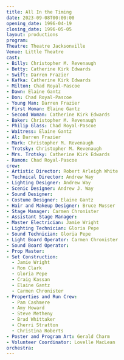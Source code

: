 ```yaml
---
title: All In the Timing
date: 2023-09-08T00:00:00
opening_date: 1996-04-19
closing_date: 1996-05-05
layout: productions
program:
Theatre: Theatre Jacksonville
Venue: Little Theatre
cast:
- Billy: Christopher M. Revenaugh
- Betty: Catherine Kirk Edwards
- Swift: Darren Frazier
- Kafka: Catherine Kirk Edwards
- Milton: Chad Royal-Pascoe
- Dawn: Elaine Gantz
- Don: Chad Royal-Pascoe
- Young Man: Darren Frazier
- First Woman: Elaine Gantz
- Second Woman: Catherine Kirk Edwards
- Baker: Christopher M. Revenaugh
- Philip Glass: Chad Royal-Pascoe
- Waitress: Elaine Gantz
- Al: Darren Frazier
- Mark: Christopher M. Revenaugh
- Trotsky: Christopher M. Revenaugh
- Mrs. Trotsky: Catherine Kirk Edwards
- Ramon: Chad Royal-Pascoe
crew:
- Artistic Director: Robert Arleigh White
- Technical Director: Andrew Way
- Lighting Designer: Andrew Way
- Scenic Designer: Andrew J. Way
- Sound Designer:
- Costume Designer: Elaine Gantz
- Hair and Makeup Designer: Bruce Musser
- Stage Manager: Carmen Chronister
- Assistant Stage Manager:
- Master Electrician: Jamie Wright
- Lighting Technician: Gloria Pepe
- Sound Technician: Gloria Pepe
- Light Board Operator: Carmen Chronister
- Sound Board Operator:
- Prop Master:
- Set Construction:
  - Jamie Wright
  - Ron Clark
  - Gloria Pepe
  - Craig Kassan
  - Elaine Gantz
  - Carmen Chronister
- Properties and Run Crew:
  - Pam Cashmere
  - Amy Howard
  - Steve Metheny
  - Brad Whittaker
  - Cherri Stratton
  - Christina Roberts
- Poster and Program Art: Gerald Charm
- Volunteer Coordinator: Lovelle MacLean
orchestra:
---
```

